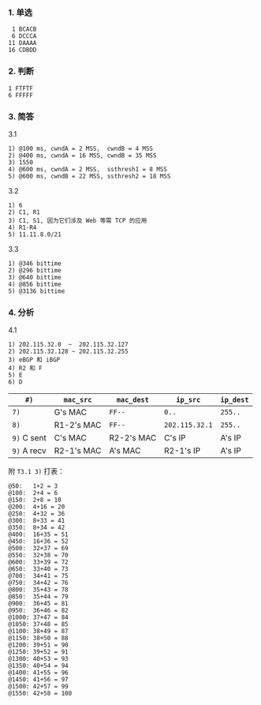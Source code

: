 ### 1. 单选

```text
 1 BCACB
 6 DCCCA
11 DAAAA
16 CDBDD
```

### 2. 判断

```text
1 FTFTF
6 FFFFF
```

### 3. 简答

3.1

```text
1) @100 ms, cwndA = 2 MSS,  cwndB = 4 MSS
2) @400 ms, cwndA = 16 MSS, cwndB = 35 MSS
3) 1550
4) @600 ms, cwndA = 2 MSS,  ssthresh1 = 8 MSS
5) @600 ms, cwndB = 22 MSS, ssthresh2 = 18 MSS
```

3.2

```text
1) 6
2) C1, R1
3) C1, S1, 因为它们涉及 Web 等需 TCP 的应用
4) R1-R4
5) 11.11.8.0/21
```

<div style="page-break-after: always"></div>

3.3

```text
1) @346 bittime
2) @296 bittime
3) @640 bittime
4) @856 bittime
5) @3136 bittime
```

### 4. 分析

4.1

```text
1) 202.115.32.0  ~  202.115.32.127
2) 202.115.32.128 ~ 202.115.32.255
3) eBGP 和 iBGP
4) R2 和 F
5) E
6) D
```

| `#)`        | `mac_src`  | `mac_dest` | `ip_src`       | `ip_dest` |
| ----------- | ---------- | ---------- | -------------- | --------- |
| `7)`        | G's MAC    | `FF--`     | `0..`          | `255..`   |
| `8)`        | R1-2's MAC | `FF--`     | `202.115.32.1` | `255..`   |
| `9)` C sent | C's MAC    | R2-2's MAC | C's IP         | A's IP    |
| `9)` A recv | R2-1's MAC | A's MAC    | R2-1's IP      | A's IP    |

<div style="page-break-after: always"></div>

附 `T3.1 3)` 打表：

```text
@50:   1+2 = 3
@100:  2+4 = 6
@150:  2+8 = 10
@200:  4+16 = 20
@250:  4+32 = 36
@300:  8+33 = 41
@350:  8+34 = 42
@400:  16+35 = 51
@450:  16+36 = 52
@500:  32+37 = 69
@550:  32+38 = 70
@600:  33+39 = 72
@650:  33+40 = 73
@700:  34+41 = 75
@750:  34+42 = 76
@800:  35+43 = 78
@850:  35+44 = 79
@900:  36+45 = 81
@950:  36+46 = 82
@1000: 37+47 = 84
@1050: 37+48 = 85
@1100: 38+49 = 87
@1150: 38+50 = 88
@1200: 39+51 = 90
@1250: 39+52 = 91
@1300: 40+53 = 93
@1350: 40+54 = 94
@1400: 41+55 = 96
@1450: 41+56 = 97
@1500: 42+57 = 99
@1550: 42+58 = 100
```